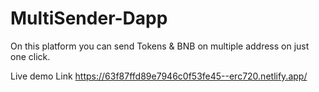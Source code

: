 # MultiSender-Dapp
On this platform you can send Tokens &amp; BNB on multiple address on just one click.

Live demo Link
https://63f87ffd89e7946c0f53fe45--erc720.netlify.app/
